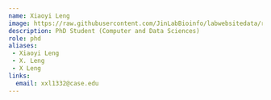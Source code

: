 ```yaml
---
name: Xiaoyi Leng
image: https://raw.githubusercontent.com/JinLabBioinfo/labwebsitedata/refs/heads/main/image_members/xiaoyi-leng.jpeg
description: PhD Student (Computer and Data Sciences)
role: phd
aliases:
 - Xiaoyi Leng
 - X. Leng
 - X Leng
links:
  email: xxl1332@case.edu
---
```

